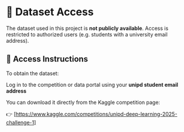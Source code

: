 
# 📂 Dataset Access

The dataset used in this project is **not publicly available**. Access is restricted to authorized users (e.g. students with a university email address).

## 🧾 Access Instructions

To obtain the dataset:

Log in to the competition or data portal using your **unipd student email address**

You can download it directly from the Kaggle competition page:

👉 [https://www.kaggle.com/competitions/unipd-deep-learning-2025-challenge-1]
